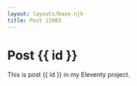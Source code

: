 ```yaml
---
layout: layouts/base.njk
title: Post 11983
---
```


# Post {{ id }}

This is post {{ id }} in my Eleventy project.
